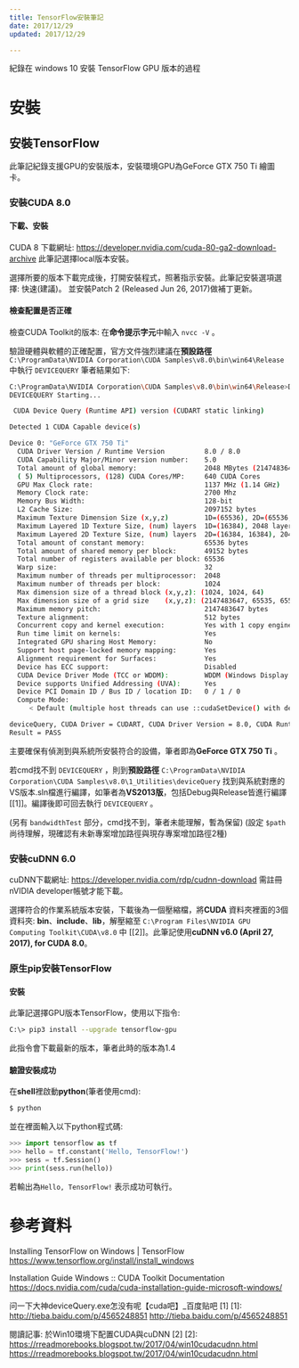 ```yaml
---
title: TensorFlow安裝筆記
date: 2017/12/29
updated: 2017/12/29

---
```

紀錄在 windows 10 安裝 TensorFlow GPU 版本的過程
<!--more-->
# 安裝

## 安裝TensorFlow

此筆記紀錄支援GPU的安裝版本，安裝環境GPU為GeForce GTX 750 Ti 繪圖卡。

### 安裝CUDA 8.0

#### 下載、安裝

CUDA 8 下載網址: <https://developer.nvidia.com/cuda-80-ga2-download-archive>
此筆記選擇local版本安裝。

選擇所要的版本下載完成後，打開安裝程式，照著指示安裝。此筆記安裝選項選擇: 快速(建議)。
並安裝Patch 2 (Released Jun 26, 2017)做補丁更新。

#### 檢查配置是否正確
檢查CUDA Toolkit的版本: 在**命令提示字元**中輸入 `nvcc -V` 。

驗證硬體與軟體的正確配置，官方文件強烈建議在**預設路徑** `C:\ProgramData\NVIDIA Corporation\CUDA Samples\v8.0\bin\win64\Release` 中執行 `DEVICEQUERY`
筆者結果如下:
```bash
C:\ProgramData\NVIDIA Corporation\CUDA Samples\v8.0\bin\win64\Release>DEVICEQUERY
DEVICEQUERY Starting...

 CUDA Device Query (Runtime API) version (CUDART static linking)

Detected 1 CUDA Capable device(s)

Device 0: "GeForce GTX 750 Ti"
  CUDA Driver Version / Runtime Version          8.0 / 8.0
  CUDA Capability Major/Minor version number:    5.0
  Total amount of global memory:                 2048 MBytes (2147483648 bytes)
  ( 5) Multiprocessors, (128) CUDA Cores/MP:     640 CUDA Cores
  GPU Max Clock rate:                            1137 MHz (1.14 GHz)
  Memory Clock rate:                             2700 Mhz
  Memory Bus Width:                              128-bit
  L2 Cache Size:                                 2097152 bytes
  Maximum Texture Dimension Size (x,y,z)         1D=(65536), 2D=(65536, 65536), 3D=(4096, 4096, 4096)
  Maximum Layered 1D Texture Size, (num) layers  1D=(16384), 2048 layers
  Maximum Layered 2D Texture Size, (num) layers  2D=(16384, 16384), 2048 layers
  Total amount of constant memory:               65536 bytes
  Total amount of shared memory per block:       49152 bytes
  Total number of registers available per block: 65536
  Warp size:                                     32
  Maximum number of threads per multiprocessor:  2048
  Maximum number of threads per block:           1024
  Max dimension size of a thread block (x,y,z): (1024, 1024, 64)
  Max dimension size of a grid size    (x,y,z): (2147483647, 65535, 65535)
  Maximum memory pitch:                          2147483647 bytes
  Texture alignment:                             512 bytes
  Concurrent copy and kernel execution:          Yes with 1 copy engine(s)
  Run time limit on kernels:                     Yes
  Integrated GPU sharing Host Memory:            No
  Support host page-locked memory mapping:       Yes
  Alignment requirement for Surfaces:            Yes
  Device has ECC support:                        Disabled
  CUDA Device Driver Mode (TCC or WDDM):         WDDM (Windows Display Driver Model)
  Device supports Unified Addressing (UVA):      Yes
  Device PCI Domain ID / Bus ID / location ID:   0 / 1 / 0
  Compute Mode:
     < Default (multiple host threads can use ::cudaSetDevice() with device simultaneously) >

deviceQuery, CUDA Driver = CUDART, CUDA Driver Version = 8.0, CUDA Runtime Version = 8.0, NumDevs = 1, Device0 = GeForce GTX 750 Ti
Result = PASS
```
主要確保有偵測到與系統所安裝符合的設備，筆者即為**GeForce GTX 750 Ti** 。

若cmd找不到 `DEVICEQUERY` ，則到**預設路徑** `C:\ProgramData\NVIDIA Corporation\CUDA Samples\v8.0\1_Utilities\deviceQuery` 找到與系統對應的VS版本.sln檔進行編譯，如筆者為**VS2013版**，包括Debug與Release皆進行編譯 [[1]]。編譯後即可回去執行 `DEVICEQUERY` 。

(另有 `bandwidthTest` 部分，cmd找不到，筆者未能理解，暫為保留)
(設定 `$path` 尚待理解，現確認有未新專案增加路徑與現存專案增加路徑2種)

### 安裝cuDNN 6.0

cuDNN下載網址: <https://developer.nvidia.com/rdp/cudnn-download>
需註冊nVIDIA developer帳號才能下載。

選擇符合的作業系統版本安裝，下載後為一個壓縮檔，將**CUDA** 資料夾裡面的3個資料夾: **bin**、**include**、**lib**，解壓縮至 `C:\Program Files\NVIDIA GPU Computing Toolkit\CUDA\v8.0` 中 [[2]]。此筆記使用**cuDNN v6.0 (April 27, 2017), for CUDA 8.0**。

### 原生pip安裝TensorFlow

#### 安裝

此筆記選擇GPU版本TensorFlow，使用以下指令:
```bash
C:\> pip3 install --upgrade tensorflow-gpu
```
此指令會下載最新的版本，筆者此時的版本為1.4
#### 驗證安裝成功

在**shell**裡啟動**python**(筆者使用cmd):
```bash
$ python
```

並在裡面輸入以下python程式碼:
```python
>>> import tensorflow as tf
>>> hello = tf.constant('Hello, TensorFlow!')
>>> sess = tf.Session()
>>> print(sess.run(hello))
```
若輸出為`Hello, TensorFlow!` 表示成功可執行。

# 參考資料

Installing TensorFlow on Windows | TensorFlow
<https://www.tensorflow.org/install/install_windows>

Installation Guide Windows :: CUDA Toolkit Documentation
<https://docs.nvidia.com/cuda/cuda-installation-guide-microsoft-windows/>

问一下大神deviceQuery.exe怎没有呢【cuda吧】_百度贴吧 \[1]
[1]: http://tieba.baidu.com/p/4565248851
<http://tieba.baidu.com/p/4565248851>

閱讀記事: 於Win10環境下配置CUDA與cuDNN \[2]
[2]: https://rreadmorebooks.blogspot.tw/2017/04/win10cudacudnn.html
<https://rreadmorebooks.blogspot.tw/2017/04/win10cudacudnn.html>

<!--stackedit_data:
eyJoaXN0b3J5IjpbLTUzMzI1NDYyOV19
-->